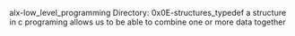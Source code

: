 alx-low_level_programming
Directory: 0x0E-structures_typedef
a structure in c programing allows us to be able
to combine one or more data together
